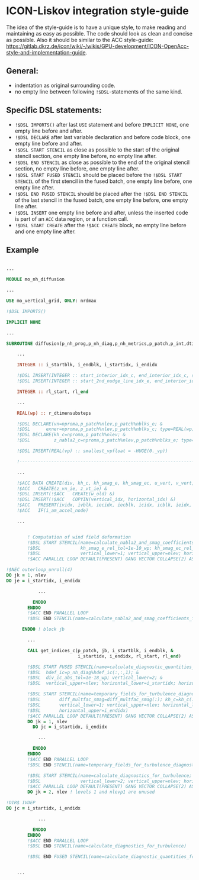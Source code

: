 # ICON-Liskov integration style-guide

The idea of the style-guide is to have a unique style, to make reading and maintaining as easy as possible.
The code should look as clean and concise as possible. Also it should be similar to the ACC style-guide: https://gitlab.dkrz.de/icon/wiki/-/wikis/GPU-development/ICON-OpenAcc-style-and-implementation-guide.

## General:

- indentation as original surrounding code.
- no empty line between following `!$DSL`-statements of the same kind.

## Specific DSL statements:

- `!$DSL IMPORTS()` after last `USE` statement and before `IMPLICIT NONE`, one empty line before and after.
- `!$DSL DECLARE` after last variable declaration and before code block, one empty line before and after.
- `!$DSL START STENCIL` as close as possible to the start of the original stencil section, one empty line before, no empty line after.
- `!$DSL END STENCIL` as close as possible to the end of the original stencil section, no empty line before, one empty line after.
- `!$DSL START FUSED STENCIL` should be placed before the `!$DSL START STENCIL` of the first stencil in the fused batch, one empty line before, one empty line after.
- `!$DSL END FUSED STENCIL` should be placed after the `!$DSL END STENCIL` of the last stencil in the fused batch, one empty line before, one empty line after.
- `!$DSL INSERT` one empty line before and after, unless the inserted code is part of an `ACC` data region, or a function call.
- `!$DSL START CREATE` after the `!$ACC CREATE` block, no empty line before and one empty line after.

## Example

```fortran

...

MODULE mo_nh_diffusion

...

USE mo_vertical_grid, ONLY: nrdmax

!$DSL IMPORTS()

IMPLICIT NONE

...

SUBROUTINE diffusion(p_nh_prog,p_nh_diag,p_nh_metrics,p_patch,p_int,dtime,linit)

    ...

    INTEGER :: i_startblk, i_endblk, i_startidx, i_endidx

    !$DSL INSERT(INTEGER :: start_interior_idx_c, end_interior_idx_c, start_nudging_idx_c, end_halo_1_idx_c)
    !$DSL INSERT(INTEGER :: start_2nd_nudge_line_idx_e, end_interior_idx_e, start_bdydiff_idx_e)

    INTEGER :: rl_start, rl_end

    ...

    REAL(wp) :: r_dtimensubsteps

    !$DSL DECLARE(vn=nproma,p_patch%nlev,p_patch%nblks_e; &
    !$DSL      exner=nproma,p_patch%nlev,p_patch%nblks_c; type=REAL(wp))
    !$DSL DECLARE(kh_c=nproma,p_patch%nlev; &
    !$DSL         z_nabla2_c=nproma,p_patch%nlev,p_patch%nblks_e; type=REAL(vp))

    !$DSL INSERT(REAL(vp) :: smallest_vpfloat = -HUGE(0._vp))

    !--------------------------------------------------------------------------

    ...

    !$ACC DATA CREATE(div, kh_c, kh_smag_e, kh_smag_ec, u_vert, v_vert, u_cell, v_cell, z_w_v, z_temp) &
    !$ACC   CREATE(z_vn_ie, z_vt_ie) &
    !$DSL INSERT(!$ACC   CREATE(w_old) &)
    !$DSL INSERT(!$ACC   COPYIN(vertical_idx, horizontal_idx) &)
    !$ACC   PRESENT(ividx, ivblk, iecidx, iecblk, icidx, icblk, ieidx, ieblk) &
    !$ACC   IF(i_am_accel_node)

    ...


        ! Computation of wind field deformation
        !$DSL START STENCIL(name=calculate_nabla2_and_smag_coefficients_for_vn; smag_offset=smag_offset; &
        !$DSL               kh_smag_e_rel_tol=1e-10_wp; kh_smag_ec_rel_tol=1e-10_wp; z_nabla2_e_rel_tol=1e-07_wp; &
        !$DSL               vertical_lower=1; vertical_upper=nlev; horizontal_lower=i_startidx; horizontal_upper=i_endidx)
        !$ACC PARALLEL LOOP DEFAULT(PRESENT) GANG VECTOR COLLAPSE(2) ASYNC(1) IF(i_am_accel_node)

!$NEC outerloop_unroll(4)
DO jk = 1, nlev
DO je = i_startidx, i_endidx

            ...

          ENDDO
        ENDDO
        !$ACC END PARALLEL LOOP
        !$DSL END STENCIL(name=calculate_nabla2_and_smag_coefficients_for_vn)

      ENDDO ! block jb

        ...

        CALL get_indices_c(p_patch, jb, i_startblk, i_endblk, &
                           i_startidx, i_endidx, rl_start, rl_end)

        !$DSL START FUSED STENCIL(name=calculate_diagnostic_quantities_for_turbulence; &
        !$DSL  hdef_ic=p_nh_diag%hdef_ic(:,:,1); &
        !$DSL  div_ic_abs_tol=1e-18_wp; vertical_lower=2; &
        !$DSL  vertical_upper=nlev; horizontal_lower=i_startidx; horizontal_upper=i_endidx)

        !$DSL START STENCIL(name=temporary_fields_for_turbulence_diagnostics; kh_smag_ec=kh_smag_ec(:,:,1); vn=p_nh_prog%vn(:,:,1); &
        !$DSL       diff_multfac_smag=diff_multfac_smag(:); kh_c=kh_c(:,:); div=div(:,:); &
        !$DSL       vertical_lower=1; vertical_upper=nlev; horizontal_lower=i_startidx; &
        !$DSL       horizontal_upper=i_endidx)
        !$ACC PARALLEL LOOP DEFAULT(PRESENT) GANG VECTOR COLLAPSE(2) ASYNC(1) IF(i_am_accel_node)
        DO jk = 1, nlev
          DO jc = i_startidx, i_endidx

            ...

          ENDDO
        ENDDO
        !$ACC END PARALLEL LOOP
        !$DSL END STENCIL(name=temporary_fields_for_turbulence_diagnostics)

        !$DSL START STENCIL(name=calculate_diagnostics_for_turbulence; div=div; kh_c=kh_c; wgtfac_c=p_nh_metrics%wgtfac_c(:,:,1); &
        !$DSL               vertical_lower=2; vertical_upper=nlev; horizontal_lower=i_startidx; horizontal_upper=i_endidx)
        !$ACC PARALLEL LOOP DEFAULT(PRESENT) GANG VECTOR COLLAPSE(2) ASYNC(1) IF(i_am_accel_node)
        DO jk = 2, nlev ! levels 1 and nlevp1 are unused

!DIR$ IVDEP
DO jc = i_startidx, i_endidx

            ...

          ENDDO
        ENDDO
        !$ACC END PARALLEL LOOP
        !$DSL END STENCIL(name=calculate_diagnostics_for_turbulence)

        !$DSL END FUSED STENCIL(name=calculate_diagnostic_quantities_for_turbulence)


    ...

```
